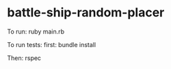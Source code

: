 # battle-ship-random-placer

To run:
  ruby main.rb

To run tests:
  first:
    bundle install

  Then:
   rspec